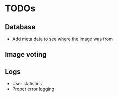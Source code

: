 TODOs
=====

Database
--------
- Add meta data to see where the image was from

Image voting
------------

Logs
----

- User statistics
- Proper error logging